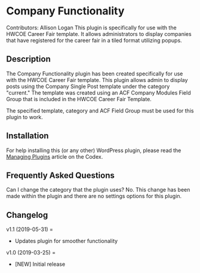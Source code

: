# Company Functionality
Contributors: Allison Logan
This plugin is specifically for use with the HWCOE Career Fair template. It allows administrators to display companies that have registered for the career fair in a tiled format utilizing popups.

## Description
The Company Functionality plugin has been created specifically for use with the HWCOE Career Fair template. This plugin allows admin to display posts using the Company Single Post template under the category "current." The template was created using an ACF Company Modules Field Group that is included in the HWCOE Career Fair Template. 

The specified template, category and ACF Field Group must be used for this plugin to work. 

## Installation
For help installing this (or any other) WordPress plugin, please read the [Managing Plugins](http://codex.wordpress.org/Managing_Plugins) article on the Codex.

## Frequently Asked Questions
Can I change the category that the plugin uses?
No. This change has been made within the plugin and there are no settings options for this plugin.


## Changelog
v1.1 (2019-05-31) =
* Updates plugin for smoother functionality

v1.0 (2019-03-25) =
* [NEW] Initial release

